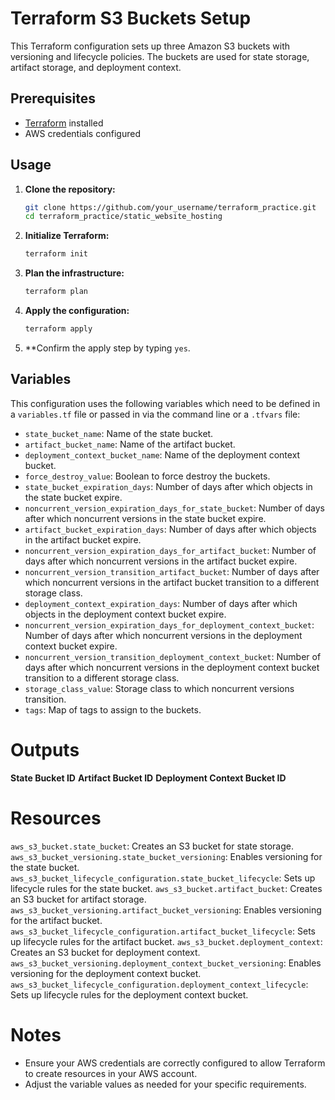 # Terraform S3 Buckets Setup

This Terraform configuration sets up three Amazon S3 buckets with versioning and lifecycle policies. The buckets are used for state storage, artifact storage, and deployment context.

## Prerequisites

- [Terraform](https://www.terraform.io/downloads.html) installed
- AWS credentials configured

## Usage

1. **Clone the repository:**

    ```sh
    git clone https://github.com/your_username/terraform_practice.git
    cd terraform_practice/static_website_hosting
    ```

2. **Initialize Terraform:**

    ```sh
    terraform init
    ```

3. **Plan the infrastructure:**

    ```sh
    terraform plan
    ```

4. **Apply the configuration:**

    ```sh
    terraform apply
    ```

5. **Confirm the apply step by typing `yes`.

## Variables

This configuration uses the following variables which need to be defined in a `variables.tf` file or passed in via the command line or a `.tfvars` file:

- `state_bucket_name`: Name of the state bucket.
- `artifact_bucket_name`: Name of the artifact bucket.
- `deployment_context_bucket_name`: Name of the deployment context bucket.
- `force_destroy_value`: Boolean to force destroy the buckets.
- `state_bucket_expiration_days`: Number of days after which objects in the state bucket expire.
- `noncurrent_version_expiration_days_for_state_bucket`: Number of days after which noncurrent versions in the state bucket expire.
- `artifact_bucket_expiration_days`: Number of days after which objects in the artifact bucket expire.
- `noncurrent_version_expiration_days_for_artifact_bucket`: Number of days after which noncurrent versions in the artifact bucket expire.
- `noncurrent_version_transition_artifact_bucket`: Number of days after which noncurrent versions in the artifact bucket transition to a different storage class.
- `deployment_context_expiration_days`: Number of days after which objects in the deployment context bucket expire.
- `noncurrent_version_expiration_days_for_deployment_context_bucket`: Number of days after which noncurrent versions in the deployment context bucket expire.
- `noncurrent_version_transition_deployment_context_bucket`: Number of days after which noncurrent versions in the deployment context bucket transition to a different storage class.
- `storage_class_value`: Storage class to which noncurrent versions transition.
- `tags`: Map of tags to assign to the buckets.

# Outputs

**State Bucket ID**
**Artifact Bucket ID**
**Deployment Context Bucket ID**

# Resources

`aws_s3_bucket.state_bucket`: Creates an S3 bucket for state storage.
`aws_s3_bucket_versioning.state_bucket_versioning`: Enables versioning for the state bucket.
`aws_s3_bucket_lifecycle_configuration.state_bucket_lifecycle`: Sets up lifecycle rules for the state bucket.
`aws_s3_bucket.artifact_bucket`: Creates an S3 bucket for artifact storage.
`aws_s3_bucket_versioning.artifact_bucket_versioning`: Enables versioning for the artifact bucket.
`aws_s3_bucket_lifecycle_configuration.artifact_bucket_lifecycle`: Sets up lifecycle rules for the artifact bucket.
`aws_s3_bucket.deployment_context`: Creates an S3 bucket for deployment context.
`aws_s3_bucket_versioning.deployment_context_bucket_versioning`: Enables versioning for the deployment context bucket.
`aws_s3_bucket_lifecycle_configuration.deployment_context_lifecycle`: Sets up lifecycle rules for the deployment context bucket.

# Notes

- Ensure your AWS credentials are correctly configured to allow Terraform to create resources in your AWS account. 
- Adjust the variable values as needed for your specific requirements.

